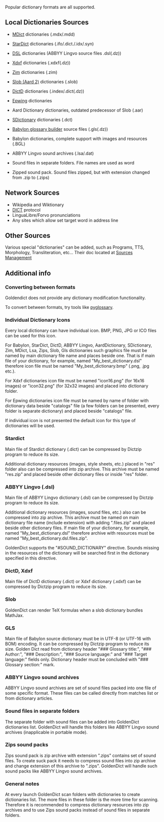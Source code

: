 Popular dictionary formats are all supported.

## Local Dictionaries Sources

* [MDict](https://www.mdict.cn/) dictionaries (.mdx/.mdd)
* [StarDict](http://www.huzheng.org/stardict/) dictionaries (.ifo/.dict./.idx/.syn)
* [DSL](https://lingvoboard.ru/store/html/DSLReference_HTML/index.html) dictionaries (ABBYY Lingvo source files .dsl(.dz))
* [Xdxf](https://github.com/soshial/xdxf_makedict) dictionaries (.xdxf(.dz))
* [Zim](https://wiki.openzim.org/wiki/OpenZIM) dictionaries (.zim)
* [Slob (Aard 2)](https://aarddict.org/) dictionaries (.slob)
* [DictD](https://en.wikipedia.org/wiki/DICT#Dict_file_format) dictionaries (.index/.dict(.dz))
* [Epwing](<https://ja.wikipedia.org/wiki/EPWING>) dictionaries
* Aard Dictionary dictionaries, outdated predecessor of Slob (.aar)
* [SDictionary](http://swaj.net/sdict/index.html) dictionaries (.dct)
* [Babylon glossary builder](https://www.babylon-software.com/glossary-builder/) source files (.gls(.dz))
* Babylon dictionaries, complete support with images and resources (.BGL)
* ABBYY Lingvo sound archives (.lsa/.dat)

* Sound files in separate folders. File names are used as word
* Zipped sound pack. Sound files zipped, but with extension changed from .zip to (.zips)

## Network Sources

* Wikipedia and Wiktionary
* [DICT](https://en.wikipedia.org/wiki/DICT) protocol
* LinguaLibre/Forvo pronunciations
* Any sites which allow set target word in address line

## Other Sources

Various special "dictionaries" can be added, such as Programs, TTS, Morphology, Transliteration, etc... Their doc located at [Sources Management](manage_sources.md)

## Additional info

### Converting between formats

Goldendict does not provide any dictionary modification functionality.

To convert between formats, try tools like [pyglossary](https://github.com/ilius/pyglossary).

### Individual Dictionary Icons

Every local dictionary can have individual icon. BMP, PNG, JPG or ICO files can be used for this icon.

For Babylon, StarDict, DictD, ABBYY Lingvo, AardDictionary, SDictionary, Zim, MDict, Lsa, Zips, Slob, Gls dictionaries such graphics file must be named by main dictionary file name and places beside one. That is if main file of your dictionary, for example, named "My_best_dictionary.dsl" therefore icon file must be named "My_best_dictionary.bmp" (.png, .jpg etc.).

For Xdxf dictionaries icon file must be named "icon16.png" (for 16х16 images) or "icon32.png" (for 32х32 images) and placed into dictionary folder.

For Epwing dictionaries icon file must be named by name of folder with dictionary data beside "catalogs" file (a few folders can be presented, every folder is separate dictionary) and placed beside "catalogs" file.

If individual icon is not presented the default icon for this type of dictionaries will be used.

### Stardict

Main file of Stardict dictionary (.dict) can be compressed by Dictzip program to reduce its size.

Additional dictionary resources (images, style sheets, etc.) placed in "res" folder also can be compressed into zip archive. This archive must be named "res.zip" and placed beside other dictionary files or inside "res" folder.

### ABBYY Lingvo (.dsl)

Main file of ABBYY Lingvo dictionary (.dsl) can be compressed by Dictzip program to reduce its size.

Additional dictionary resources (images, sound files, etc.) also can be compressed into zip archive. This archive must be named on main dictionary file name (include extension) with adding ".files.zip" and placed beside other dictionary files. If main file of your dictionary, for example, named "My_best_dictionary.dsl" therefore archive with resources must be named "My_best_dictionary.dsl.files.zip".

GoldenDict supports the "#SOUND_DICTIONARY" directive. Sounds missing in the resources of the dictionary will be searched first in the dictionary specified in this directive.

### DictD, Xdxf

Main file of DictD dictionary (.dict) or Xdxf dictionary (.xdxf) can be compressed by Dictzip program to reduce its size.

### Slob

GoldenDict can render TeX formulas when a slob dictionary bundles MathJax.

### GLS

Main file of Babylon source dictionary must be in UTF-8 (or UTF-16 with BOM) encoding. It can be compressed by Dictzip program to reduce its size. Golden Dict read from dictionary header "### Glossary title:", "### Author:", "### Description:", "### Source language:" and "### Target language:" fields only. Dictionary header must be concluded with "### Glossary section:" mark.

### ABBYY Lingvo sound archives

ABBYY Lingvo sound archives are set of sound files packed into one file of some specific format. These files can be called directly from matches list or from dictionary articles.

### Sound files in separate folders

The separate folder with sound files can be added into GoldenDict dictionaries list. GoldenDict will handle this folders like ABBYY Lingvo sound archives (inapplicable in portable mode).

### Zips sound packs

Zips sound pack is zip archive with extension ".zips" contains set of sound files. To create suck pack it needs to compress sound files into zip archive and change extension of this archive to ".zips". GoldenDict will handle such sound packs like ABBYY Lingvo sound archives.

### General notes

At every launch GoldenDict scan folders with dictionaries to create dictionaries list. The more files in these folder is the more time for scanning. Therefore it is recommended to compress dictionary resources into zip archives and to use Zips sound packs instead of sound files in separate folders.